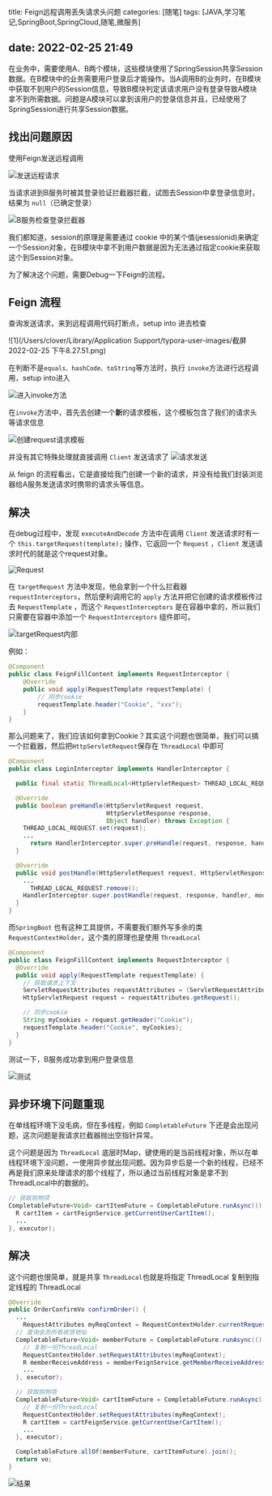 title: Feign远程调用丢失请求头问题
categories: [随笔]
tags: [JAVA,学习笔记,SpringBoot,SpringCloud,随笔,微服务]

date: 2022-02-25 21:49
---

在业务中，需要使用A、B两个模块，这些模块使用了SpringSession共享Session数据。在B模块中的业务需要用户登录后才能操作。当A调用B的业务时，在B模块中获取不到用户的Session信息，导致B模块判定该请求用户没有登录导致A模块拿不到所需数据。问题是A模块可以拿到该用户的登录信息并且，已经使用了SpringSession进行共享Session数据。

## 找出问题原因

使用Feign发送远程调用

![发送远程请求](https://qiniu-note-image.ctong.top/note/images/202202252024388.png)

当请求进到B服务时被其登录验证拦截器拦截，试图去Session中拿登录信息时，结果为 `null`（已确定登录）

![B服务检查登录拦截器](https://qiniu-note-image.ctong.top/note/images/202202252024925.png)

我们都知道，session的原理是需要通过 cookie 中的某个值(jesessionid)来确定一个Session对象，在B模块中拿不到用户数据是因为无法通过指定cookie来获取这个到Session对象。

为了解决这个问题，需要Debug一下Feign的流程。

## Feign 流程

查询发送请求，来到远程调用代码打断点，setup into 进去检查

![1](/Users/clover/Library/Application Support/typora-user-images/截屏2022-02-25 下午8.27.51.png)

在判断不是`equals、hashCode、toString`等方法时，执行 `invoke`方法进行远程调用，setup into进入

![进入invoke方法](https://qiniu-note-image.ctong.top/note/images/202202252030829.png)

在`invoke`方法中，首先去创建一个**新**的请求模板，这个模板包含了我们的请求头等请求信息

![创建request请求模板](https://qiniu-note-image.ctong.top/note/images/202202252032189.png)

并没有其它特殊处理就直接调用 `Client` 发送请求了
![请求发送](https://qiniu-note-image.ctong.top/note/images/202202252037539.png)

从 feign 的流程看出，它是直接给我门创建一个新的请求，并没有给我们封装浏览器给A服务发送请求时携带的请求头等信息。

## 解决

在debug过程中，发现 `executeAndDecode` 方法中在调用 `Client` 发送请求时有一个 `this.targetRequest(template);` 操作，它返回一个 `Request` ，`Client` 发送请求时代的就是这个request对象。

![Request](https://qiniu-note-image.ctong.top/note/images/202202252043801.png)

在 `targetRequest` 方法中发现，他会拿到一个什么拦截器 `requestInterceptors`，然后便利调用它的 `apply` 方法并把它创建的请求模板传过去 `RequestTemplate` ，而这个 `RequestInterceptors` 是在容器中拿的，所以我们只需要在容器中添加一个 `RequestInterceptors` 组件即可。

![targetRequest内部](https://qiniu-note-image.ctong.top/note/images/202202252045067.png)

例如：

```java
@Component
public class FeignFillContent implements RequestInterceptor {
    @Override
    public void apply(RequestTemplate requestTemplate) {
        // 同步cookie
        requestTemplate.header("Cookie", "xxx");
    }
}
```

那么问题来了，我们应该如何拿到Cookie？其实这个问题也很简单，我们可以搞一个拦截器，然后把`HttpServletRequest`保存在 `ThreadLocal` 中即可

```java
@Component
public class LoginInterceptor implements HandlerInterceptor {

  public final static ThreadLocal<HttpServletRequest> THREAD_LOCAL_REQUEST = new ThreadLocal<>();

  @Override
  public boolean preHandle(HttpServletRequest request,
                           HttpServletResponse response,
                           Object handler) throws Exception {
    THREAD_LOCAL_REQUEST.set(request);
    ...
      return HandlerInterceptor.super.preHandle(request, response, handler);
  }

  @Override
  public void postHandle(HttpServletRequest request, HttpServletResponse response, Object handler, ModelAndView modelAndView) throws Exception {
    ...
      THREAD_LOCAL_REQUEST.remove();
    HandlerInterceptor.super.postHandle(request, response, handler, modelAndView);
  }
}
```

而`SpringBoot` 也有这种工具提供，不需要我们额外写多余的类 `RequestContextHolder`，这个类的原理也是使用 `ThreadLocal`

```java
@Component
public class FeignFillContent implements RequestInterceptor {
  @Override
  public void apply(RequestTemplate requestTemplate) {
    // 获取请求上下文
    ServletRequestAttributes requestAttributes = (ServletRequestAttributes) RequestContextHolder.getRequestAttributes();
    HttpServletRequest request = requestAttributes.getRequest();

    // 同步cookie
    String myCookies = request.getHeader("Cookie");
    requestTemplate.header("Cookie", myCookies);
  }
}
```

测试一下，B服务成功拿到用户登录信息

![测试](https://qiniu-note-image.ctong.top/note/images/202202252116894.png)

## 异步环境下问题重现

在单线程环境下没毛病，但在多线程，例如 `CompletableFuture` 下还是会出现问题，这次问题是我请求拦截器抛出空指针异常。

这个问题是因为 `ThreadLocal` 底层时Map，键使用的是当前线程对象，所以在单线程环境下没问题，一使用异步就出现问题。因为异步后是一个新的线程，已经不再是我们原来处理请求的那个线程了，所以通过当前线程对象是拿不到ThreadLocal中的数据的。

```java
// 获取购物项
CompletableFuture<Void> cartItemFuture = CompletableFuture.runAsync(() -> {
  R cartItem = cartFeignService.getCurrentUserCartItem();
  ...
}, executor);
```

## 解决

这个问题也很简单，就是共享 `ThreadLocal`也就是将指定 ThreadLocal 复制到指定线程的 ThreadLocal

```java
@Override
public OrderConfirmVo confirmOrder() {
  ...
    RequestAttributes myReqContext = RequestContextHolder.currentRequestAttributes();
  // 查询会员所有收货地址
  CompletableFuture<Void> memberFuture = CompletableFuture.runAsync(() -> {
    // 复制一份ThreadLocal
    RequestContextHolder.setRequestAttributes(myReqContext);
    R memberReceiveAddress = memberFeignService.getMemberReceiveAddress(mrv.getId());
    ...
  }, executor);

  // 获取购物项
  CompletableFuture<Void> cartItemFuture = CompletableFuture.runAsync(() -> {
    // 复制一份ThreadLocal
    RequestContextHolder.setRequestAttributes(myReqContext);
    R cartItem = cartFeignService.getCurrentUserCartItem();
    ...
  }, executor);

  CompletableFuture.allOf(memberFuture, cartItemFuture).join();
  return vo;
}
```

![结果](https://qiniu-note-image.ctong.top/note/images/202202252142071.png)